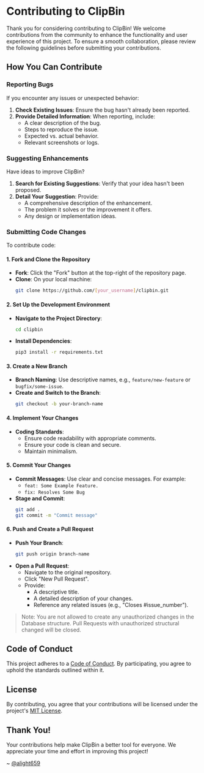 # Contributing to ClipBin

Thank you for considering contributing to ClipBin! We welcome contributions from the community to enhance the functionality and user experience of this project. To ensure a smooth collaboration, please review the following guidelines before submitting your contributions.

## How You Can Contribute

### Reporting Bugs

If you encounter any issues or unexpected behavior:

1. **Check Existing Issues**: Ensure the bug hasn't already been reported.
2. **Provide Detailed Information**: When reporting, include:
   - A clear description of the bug.
   - Steps to reproduce the issue.
   - Expected vs. actual behavior.
   - Relevant screenshots or logs.

### Suggesting Enhancements

Have ideas to improve ClipBin?

1. **Search for Existing Suggestions**: Verify that your idea hasn't been proposed.
2. **Detail Your Suggestion**: Provide:
   - A comprehensive description of the enhancement.
   - The problem it solves or the improvement it offers.
   - Any design or implementation ideas.

### Submitting Code Changes

To contribute code:

#### 1. Fork and Clone the Repository

- **Fork**: Click the "Fork" button at the top-right of the repository page.
- **Clone**: On your local machine:
  ```bash
  git clone https://github.com/[your_username]/clipbin.git
  ```

#### 2. Set Up the Development Environment

- **Navigate to the Project Directory**:
  ```bash
  cd clipbin
  ```
- **Install Dependencies**:
  ```bash
  pip3 install -r requirements.txt
  ```

#### 3. Create a New Branch

- **Branch Naming**: Use descriptive names, e.g., `feature/new-feature` or `bugfix/some-issue`.
- **Create and Switch to the Branch**:
  ```bash
  git checkout -b your-branch-name
  ```

#### 4. Implement Your Changes

- **Coding Standards**:
  - Ensure code readability with appropriate comments.
  - Ensure your code is clean and secure.
  - Maintain minimalism.

#### 5. Commit Your Changes

- **Commit Messages**: Use clear and concise messages. For example:
  - `feat: Some Example Feature.`
  - `fix: Resolves Some Bug`
- **Stage and Commit**:
  ```bash
  git add .
  git commit -m "Commit message"
  ```

#### 6. Push and Create a Pull Request

- **Push Your Branch**:
  ```bash
  git push origin branch-name
  ```
- **Open a Pull Request**:
  - Navigate to the original repository.
  - Click "New Pull Request".
  - Provide:
    - A descriptive title.
    - A detailed description of your changes.
    - Reference any related issues (e.g., "Closes #issue_number").

> Note: You are not allowed to create any unauthorized changes in the Database structure. Pull Requests with unauthorized structural changed will be closed.

## Code of Conduct

This project adheres to a [Code of Conduct](./CODE_OF_CONDUCT.md). By participating, you agree to uphold the standards outlined within it.

## License

By contributing, you agree that your contributions will be licensed under the project's [MIT License](./LICENSE).

## Thank You!

Your contributions help make ClipBin a better tool for everyone. We appreciate your time and effort in improving this project!

~ [@alight659](https://alight659.github.com)